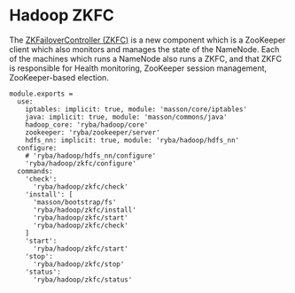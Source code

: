 
# Hadoop ZKFC

The [ZKFailoverController (ZKFC)](https://hadoop.apache.org/docs/r2.3.0/hadoop-yarn/hadoop-yarn-site/HDFSHighAvailabilityWithQJM.html) is a new component which is a ZooKeeper client which also monitors and manages the state of the NameNode.
 Each of the machines which runs a NameNode also runs a ZKFC, and that ZKFC is responsible for Health monitoring, ZooKeeper session management, ZooKeeper-based election.


    module.exports =
      use:
        iptables: implicit: true, module: 'masson/core/iptables'
        java: implicit: true, module: 'masson/commons/java'
        hadoop_core: 'ryba/hadoop/core'
        zookeeper: 'ryba/zookeeper/server'
        hdfs_nn: implicit: true, module: 'ryba/hadoop/hdfs_nn'
      configure:
        # 'ryba/hadoop/hdfs_nn/configure'
        'ryba/hadoop/zkfc/configure'
      commands:
        'check':
          'ryba/hadoop/zkfc/check'
        'install': [
          'masson/bootstrap/fs'
          'ryba/hadoop/zkfc/install'
          'ryba/hadoop/zkfc/start'
          'ryba/hadoop/zkfc/check'
        ]
        'start':
          'ryba/hadoop/zkfc/start'
        'stop':
          'ryba/hadoop/zkfc/stop'
        'status':
          'ryba/hadoop/zkfc/status'
